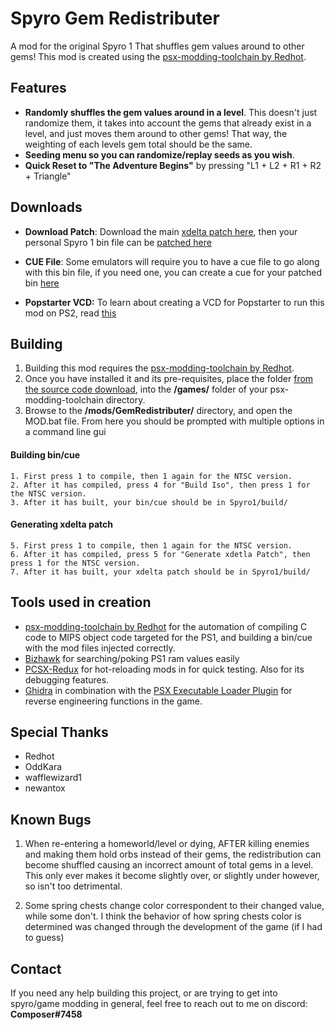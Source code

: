 # Spyro Gem Redistributer

A mod for the original Spyro 1 That shuffles gem values around to other gems!
This mod is created using the [psx-modding-toolchain by Redhot](https://github.com/mateusfavarin/psx-modding-toolchain). 

## Features

 -  **Randomly shuffles the gem values around in a level**. This doesn't just randomize them, it takes into account the gems that already exist in a level, and just moves them around to other gems! That way, the weighting of each levels gem total should be the same.
 -  **Seeding menu so you can randomize/replay seeds as you wish**.
 -  **Quick Reset to "The Adventure Begins"** by pressing "L1 + L2 + R1 + R2 + Triangle"

## Downloads

 -  **Download Patch**: Download the main [xdelta patch here](https://github.com/C0mposer/Spyro-1-Gem-Redistributer-Mod/releases/download/beta/spyro1_GemRedistributer.xdelta), then your personal Spyro 1 bin file can be [patched here](https://hack64.net/tools/patcher.php)
 -  **CUE File**: Some emulators will require you to have a cue file to go along with this bin file, if you need one, you can create a cue for your patched bin [here](https://www.duckstation.org/cue-maker/)

 -  **Popstarter VCD:** To learn about creating a VCD for Popstarter to run this mod on PS2, read [this](https://pastebin.com/YsypFwJS)

## Building

1. Building this mod requires the [psx-modding-toolchain by Redhot](https://github.com/mateusfavarin/psx-modding-toolchain). 
2. Once you have installed it and its pre-requisites, place the folder [from the source code download](https://github.com/C0mposer/Spyro-1-Gem-Redistributer-Mod/archive/refs/heads/main.zip), into the **/games/** folder of your psx-modding-toolchain directory.
3. Browse to the **/mods/GemRedistributer/** directory, and open the MOD.bat file. From here you should be prompted with multiple options in a command line gui

#### Building bin/cue
	
	1. First press 1 to compile, then 1 again for the NTSC version.
	2. After it has compiled, press 4 for "Build Iso", then press 1 for the NTSC version.
	3. After it has built, your bin/cue should be in Spyro1/build/

#### Generating xdelta patch
	
	5. First press 1 to compile, then 1 again for the NTSC version.
	6. After it has compiled, press 5 for "Generate xdetla Patch", then press 1 for the NTSC version.
	7. After it has built, your xdelta patch should be in Spyro1/build/
	

## Tools used in creation

 - [psx-modding-toolchain by Redhot](https://github.com/mateusfavarin/psx-modding-toolchain) for the automation of compiling C code to MIPS object code targeted for the PS1, and building a bin/cue with the mod files injected correctly.
 - [Bizhawk](https://github.com/TASEmulators/BizHawk) for searching/poking PS1 ram values easily
 - [PCSX-Redux](https://github.com/grumpycoders/pcsx-redux/) for hot-reloading mods in for quick testing. Also for its debugging features.
 - [Ghidra](https://github.com/NationalSecurityAgency/ghidra) in combination with the [PSX Executable Loader Plugin](https://github.com/lab313ru/ghidra_psx_ldr) for reverse engineering functions in the game.

## Special Thanks

 - Redhot
 - OddKara
 - wafflewizard1
 - newantox

## Known Bugs

1. When re-entering a homeworld/level or dying, AFTER killing enemies and making them hold orbs instead of their gems, the redistribution can become shuffled causing an incorrect amount of total gems in a level. This only ever makes it become slightly over, or slightly under however, so isn't too detrimental. 

2. Some spring chests change color correspondent to their changed value, while some don't. I think the behavior of how spring chests color is determined was changed through the development of the game (if I had to guess)


## Contact

If you need any help building this project, or are trying to get into spyro/game modding in general, feel free to reach out to me on discord: **Composer#7458**
